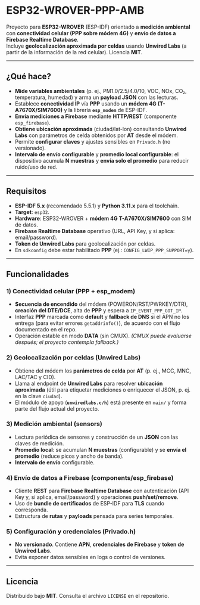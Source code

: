 # ESP32-WROVER-PPP-AMB

Proyecto para **ESP32-WROVER** (ESP-IDF) orientado a **medición ambiental** con **conectividad celular (PPP sobre módem 4G)** y **envío de datos a Firebase Realtime Database**.  
Incluye **geolocalización aproximada por celdas** usando **Unwired Labs** (a partir de la información de la red celular). Licencia **MIT**.

---

## ¿Qué hace?

- **Mide variables ambientales** (p. ej., PM1.0/2.5/4.0/10, VOC, NOx, CO₂, temperatura, humedad) y arma un **payload JSON** con las lecturas.  
- Establece **conectividad IP** vía **PPP** usando un **módem 4G (T-A7670X/SIM7600)** y la librería **`esp_modem`** de ESP-IDF.
- **Envía mediciones a Firebase** mediante **HTTP/REST** (componente `esp_firebase`).  
- **Obtiene ubicación aproximada** (ciudad/lat-lon) consultando **Unwired Labs** con parámetros de celda obtenidos por **AT** desde el módem.  
- Permite **configurar claves** y ajustes sensibles en `Privado.h` (no versionado).  
- **Intervalo de envío configurable** y **promedio local configurable**: el dispositivo acumula **N muestras** y **envía solo el promedio** para reducir ruido/uso de red.

---

## Requisitos

- **ESP-IDF 5.x** (recomendado 5.5.1) y **Python 3.11.x** para el toolchain.
- **Target**: `esp32`.  
- **Hardware**: ESP32-WROVER + **módem 4G T-A7670X/SIM7600** con SIM de datos.  
- **Firebase Realtime Database** operativo (URL, API Key, y si aplica: email/password).  
- **Token de Unwired Labs** para geolocalización por celdas.  
- En `sdkconfig` debe estar habilitado **PPP** (ej.: `CONFIG_LWIP_PPP_SUPPORT=y`).

---

## Funcionalidades

### 1) Conectividad celular (PPP + esp_modem)
- **Secuencia de encendido** del módem (POWERON/RST/PWRKEY/DTR), **creación del DTE/DCE**, alta de **PPP** y espera a `IP_EVENT_PPP_GOT_IP`.  
- Interfaz **PPP** marcada como **default** y **fallback de DNS** si el APN no los entrega (para evitar errores `getaddrinfo()`), de acuerdo con el flujo documentado en el repo.
- Operación estable en modo **DATA** (sin CMUX). *(CMUX puede evaluarse después; el proyecto contempla fallback.)*

### 2) Geolocalización por celdas (Unwired Labs)
- Obtiene del módem los **parámetros de celda** por **AT** (p. ej., MCC, MNC, LAC/TAC y CID).  
- Llama al endpoint de **Unwired Labs** para resolver **ubicación aproximada** (útil para etiquetar mediciones o enriquecer el JSON, p. ej. en la clave `ciudad`).  
- El módulo de apoyo (**`unwiredlabs.c/h`**) está presente en `main/` y forma parte del flujo actual del proyecto.

### 3) Medición ambiental (sensors)
- Lectura periódica de sensores y construcción de un **JSON** con las claves de medición.  
- **Promedio local**: se acumulan **N muestras** (configurable) y se **envía el promedio** (reduce picos y ancho de banda).  
- **Intervalo de envío** configurable.

### 4) Envío de datos a Firebase (components/esp_firebase)
- Cliente **REST** para **Firebase Realtime Database** con autenticación (API Key y, si aplica, email/password) y operaciones **push/set/remove**.  
- Uso de **bundle de certificados** de ESP-IDF para **TLS** cuando corresponda.  
- Estructura de **rutas** y **payloads** pensada para series temporales.

### 5) Configuración y credenciales (Privado.h)
- **No versionado**. Contiene **APN**, **credenciales de Firebase** y **token de Unwired Labs**.  
- Evita exponer datos sensibles en logs o control de versiones.

---

## Licencia

Distribuido bajo **MIT**. Consulta el archivo `LICENSE` en el repositorio.
